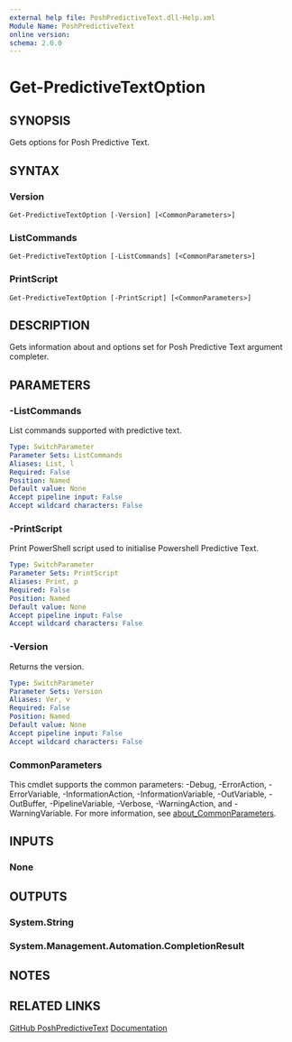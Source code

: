 ```yaml
---
external help file: PoshPredictiveText.dll-Help.xml
Module Name: PoshPredictiveText
online version:
schema: 2.0.0
---
```


# Get-PredictiveTextOption

## SYNOPSIS

Gets options for Posh Predictive Text.

## SYNTAX

### Version

```
Get-PredictiveTextOption [-Version] [<CommonParameters>]
```

### ListCommands

```
Get-PredictiveTextOption [-ListCommands] [<CommonParameters>]
```

### PrintScript

```
Get-PredictiveTextOption [-PrintScript] [<CommonParameters>]
```

## DESCRIPTION

Gets information about and options set for Posh Predictive Text argument completer.

## PARAMETERS

### -ListCommands

List commands supported with predictive text.

```yaml
Type: SwitchParameter
Parameter Sets: ListCommands
Aliases: List, l
Required: False
Position: Named
Default value: None
Accept pipeline input: False
Accept wildcard characters: False
```

### -PrintScript

Print PowerShell script used to initialise Powershell Predictive Text.

```yaml
Type: SwitchParameter
Parameter Sets: PrintScript
Aliases: Print, p
Required: False
Position: Named
Default value: None
Accept pipeline input: False
Accept wildcard characters: False
```

### -Version

Returns the version.

```yaml
Type: SwitchParameter
Parameter Sets: Version
Aliases: Ver, v
Required: False
Position: Named
Default value: None
Accept pipeline input: False
Accept wildcard characters: False
```

### CommonParameters

This cmdlet supports the common parameters: -Debug, -ErrorAction, -ErrorVariable, -InformationAction, -InformationVariable, -OutVariable, -OutBuffer, -PipelineVariable, -Verbose, -WarningAction, and -WarningVariable. For more information, see [about_CommonParameters](http://go.microsoft.com/fwlink/?LinkID=113216).

## INPUTS

### None

## OUTPUTS

### System.String

### System.Management.Automation.CompletionResult

## NOTES

## RELATED LINKS

[GitHub PoshPredictiveText](https://github.com/DiaAzul/Posh-Predictive-Text)
[Documentation](https://posh-predictive-text.readthedocs.io/en/latest/)
